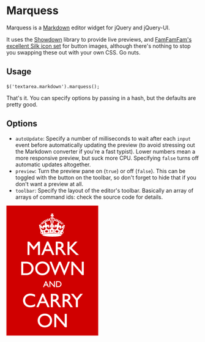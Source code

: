 Marquess
========

Marquess is a [Markdown][1] editor widget for jQuery and jQuery-UI.

It uses the [Showdown][2] library to provide live previews, and
[FamFamFam's excellent Silk icon set][3] for button images,
although there's nothing to stop you swapping these out with
your own CSS. Go nuts.

Usage
-----

    $('textarea.markdown').marquess();

That's it. You can specify options by passing in a hash, but
the defaults are pretty good.

Options
-------

  - `autoUpdate`: Specify a number of milliseconds to wait after
    each `input` event before automatically updating the preview
    (to avoid stressing out the Markdown converter if you're a
    fast typist). Lower numbers mean a more responsive preview,
    but suck more CPU. Specifying `false` turns off automatic
    updates altogether.
  - `preview`: Turn the preview pane on (`true`) or off (`false`).
    This can be toggled with the button on the toolbar, so don't
    forget to hide that if you don't want a preview at all.
  - `toolbar`: Specify the layout of the editor's toolbar.
    Basically an array of arrays of command ids: check the
    source code for details.

![image title](markdown.png)

  [1]: http://daringfireball.net/projects/markdown
  [2]: http://www.attacklab.net/showdown/
  [3]: http://www.famfamfam.com/lab/icons/silk/
